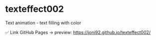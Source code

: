 # texteffect002
Text animation - text filling with color


✅ Link GitHub Pages -> preview: https://joni92.github.io/texteffect002/
